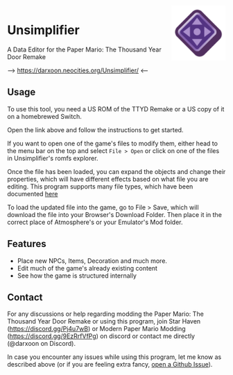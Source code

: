 <img width="25%" align="right" src="static/Unsimplifier_icon.png" style="position: relative; z-index: 1">

# Unsimplifier

A Data Editor for the Paper Mario: The Thousand Year Door Remake

--> <https://darxoon.neocities.org/Unsimplifier/> <--

## Usage

To use this tool, you need a US ROM of the TTYD Remake or a US copy of it on a homebrewed Switch.

Open the link above and follow the instructions to get started.

If you want to open one of the game's files to modify them, either head to the menu bar on the top and select `File > Open` or click on one of the files in Unsimplifier's romfs explorer.

Once the file has been loaded, you can expand the objects and change their properties, which will have different effects based on what file you are editing. This program supports many file types, which have been documented [here](https://docs.google.com/spreadsheets/d/1pZogGh00xy939FdCG62uWjxZnkP1G4gjDGBG4TntbKY/)

To load the updated file into the game, go to File > Save, which will download the file into your Browser's Download Folder. Then place it in the correct place of Atmosphere's or your Emulator's Mod folder.

## Features

* Place new NPCs, Items, Decoration and much more.
* Edit much of the game's already existing content
* See how the game is structured internally

## Contact

For any discussions or help regarding modding the Paper Mario: The Thousand Year Door Remake or using this program, join Star Haven (<https://discord.gg/Pj4u7wB>) or Modern Paper Mario Modding (<https://discord.gg/9EzRrfVfPg>) on discord or contact me directly (@darxoon on Discord).

In case you encounter any issues while using this program, let me know as described above (or if you are feeling extra fancy, [open a Github Issue](https://github.com/Darxoon/OrigamiWand/issues)).
